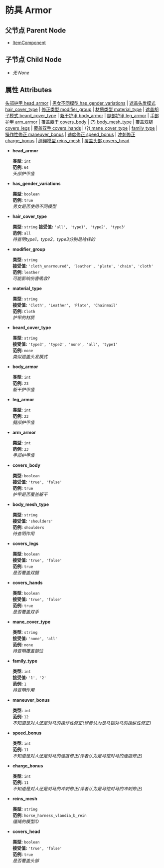 # 防具 Armor

## 父节点 Parent Node

* [ItemComponent](./)

## 子节点 Child Node

* _无 None_

## 属性 Attributes

[头部护甲 head\_armor](armor.md#head_armor) \| [男女不同模型 has\_gender\_variations](armor.md#has_gender_variations) \| [遮盖头发模式 hair\_cover\_type](armor.md#hair_cover_type) \| [修正类型 modifier\_group](armor.md#modifier_group) \| [材质类型 material\_type](armor.md#material_type) \| [遮盖胡子模式 beard\_cover\_type](armor.md#beard_cover_type) \| [躯干护甲 body\_armor](armor.md#body_armor) \| [腿部护甲 leg\_armor](armor.md#leg_armor) \| [手部护甲 arm\_armor](armor.md#arm_armor) \| [覆盖躯干 covers\_body](armor.md#covers_body) \| [\(?\) body\_mesh\_type](armor.md#body_mesh_type) \| [覆盖双腿 covers\_legs](armor.md#covers_legs) \| [覆盖双手 covers\_hands](armor.md#covers_hands) \| [\(?\) mane\_cover\_type](armor.md#mane_cover_type) \| [family\_type](armor.md#family_type) \| [操作性修正 maneuver\_bonus](armor.md#maneuver_bonus) \| [速度修正 speed\_bonus](armor.md#speed_bonus) \| [冲刺修正 charge\_bonus](armor.md#charge_bonus) \| [缰绳模型 reins\_mesh](armor.md#reins_mesh) \| [覆盖头部 covers\_head](armor.md#covers_head)

* **head\_armor**

  **类型:** `int`  
  **范例:** `64`  
  _头部护甲值_

* **has\_gender\_variations**

  **类型:** `boolean`  
  **范例:** `true`  
  _男女是否使用不同模型_

* **hair\_cover\_type**

  **类型:** `string` **接受值:** `'all', 'type1', 'type2', 'type3'`  
  **范例:** `all`  
  _待查明type1，type2，type3分别是啥样的_

* **modifier\_group**

  **类型:** `string`  
  **接受值:** `'cloth_unarmoured', 'leather', 'plate', 'chain', 'cloth'`  
  **范例:** `leather`  
  _可能影响伤害吸收?_

* **material\_type**

  **类型:** `string`  
  **接受值:** `'Cloth', 'Leather', 'Plate', 'Chainmail'`  
  **范例:** `Cloth`  
  _护甲的材质_

* **beard\_cover\_type**

  **类型:** `string`  
  **接受值:** `'type3', 'type2', 'none', 'all', 'type1'`  
  **范例:** `none`  
  _类似遮盖头发模式_

* **body\_armor**

  **类型:** `int`  
  **范例:** `23`  
  _躯干护甲值_

* **leg\_armor**

  **类型:** `int`  
  **范例:** `23`  
  _腿部护甲值_

* **arm\_armor**

  **类型:** `int`  
  **范例:** `23`  
  _手部护甲值_

* **covers\_body**

  **类型:** `boolean`  
  **接受值:** `'true', 'false'`  
  **范例:** `true`  
  _护甲是否覆盖躯干_

* **body\_mesh\_type**

  **类型:** `string`  
  **接受值:** `'shoulders'`  
  **范例:** `shoulders`  
  _待查明作用_

* **covers\_legs**

  **类型:** `boolean`  
  **接受值:** `'true', 'false'`  
  **范例:** `true`  
  _是否覆盖双腿_

* **covers\_hands**

  **类型:** `boolean`  
  **接受值:** `'true', 'false'`  
  **范例:** `true`  
  _是否覆盖双手_

* **mane\_cover\_type**

  **类型:** `string`  
  **接受值:** `'none', 'all'`  
  **范例:** `none`  
  _待查明覆盖部位_

* **family\_type**

  **类型:** `int`  
  **接受值:** `'1', '2'`  
  **范例:** `1`  
  _待查明作用_

* **maneuver\_bonus**

  **类型:** `int`  
  **范例:** `12`  
  _不知道是对人还是对马的操作性修正\(译者认为是马铠对马的操纵性修正\)_

* **speed\_bonus**

  **类型:** `int`  
  **范例:** `11`  
  _不知道是对人还是对马的速度修正\(译者认为是马铠对马的速度修正\)_

* **charge\_bonus**

  **类型:** `int`  
  **范例:** `11`  
  _不知道是对人还是对马的冲刺修正\(译者认为是马铠对马的冲刺修正\)_

* **reins\_mesh**

  **类型:** `string`  
  **范例:** `horse_harness_vlandia_b_rein`  
  _缰绳的模型ID_

* **covers\_head**

  **类型:** `boolean`  
  **接受值:** `'true', 'false'`  
  **范例:** `true`  
  _是否覆盖头部_

